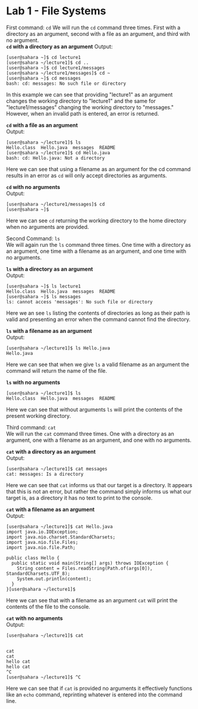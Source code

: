 # Lab 1 - File Systems

First command: `cd` 
We will run the `cd` command three times. First with a directory as an argument, second with a file as an argument, and
third with no argument.  
**`cd` with a directory as an argument**
Output:  
```
[user@sahara ~]$ cd lecture1
[user@sahara ~/lecture1]$ cd ..
[user@sahara ~]$ cd lecture1/messages
[user@sahara ~/lecture1/messages]$ cd ~
[user@sahara ~]$ cd messages
bash: cd: messages: No such file or directory
```
In this example we can see that providing "lecture1" as an argument changes the working directory to "lecture1" and the same for "lecture1/messages" changing the working directory to "messages." However, when an invalid path is entered, an error is returned.  

**`cd` with a file as an argument**  
Output:  
```
[user@sahara ~/lecture1]$ ls
Hello.class  Hello.java  messages  README
[user@sahara ~/lecture1]$ cd Hello.java
bash: cd: Hello.java: Not a directory
```
Here we can see that using a filename as an argument for the cd command results in an error as `cd` will
only accept directories as arguments.  

**`cd` with no arguments**  
Output:  
```
[user@sahara ~/lecture1/messages]$ cd
[user@sahara ~]$ 
```
Here we can see `cd` returning the working directory to the home directory when no arguments are provided.  

Second Command: `ls`  
We will again run the `ls` command three times. One time with a directory as an argument, one time with a filename as an argument, and one time with no arguments.

**`ls` with a directory as an argument**  
Output:  
```
[user@sahara ~]$ ls lecture1
Hello.class  Hello.java  messages  README
[user@sahara ~]$ ls messages
ls: cannot access 'messages': No such file or directory
```
Here we an see `ls` listing the contents of directories as long as their path is valid and presenting an error when the command cannot find the directory.  

**`ls` with a filename as an argument**  
Output:  
```
[user@sahara ~/lecture1]$ ls Hello.java
Hello.java
```
Here we can see that when we give `ls` a valid filename as an argument the command will return the name of the file.  

**`ls` with no arguments**  
```
[user@sahara ~/lecture1]$ ls
Hello.class  Hello.java  messages  README
```
Here we can see that without arguments `ls` will print the contents of the present working directory.  

Third command: `cat`  
We will run the `cat` command three times. One with a directory as an argument, one with a filename as an argument, and one with no arguments.  

**`cat` with a directory as an argument**  
Output:  
```
[user@sahara ~/lecture1]$ cat messages
cat: messages: Is a directory
```
Here we can see that `cat` informs us that our target is a directory. It appears that this is not an error, but rather the command simply informs us what our target is, as a directory it has no text to print to the console. 

**`cat` with a filename as an argument**  
Output:  
```
[user@sahara ~/lecture1]$ cat Hello.java
import java.io.IOException;
import java.nio.charset.StandardCharsets;
import java.nio.file.Files;
import java.nio.file.Path;

public class Hello {
  public static void main(String[] args) throws IOException {
    String content = Files.readString(Path.of(args[0]), StandardCharsets.UTF_8);    
    System.out.println(content);
  }
}[user@sahara ~/lecture1]$ 
```
Here we can see that with a filename as an argument `cat` will print the contents of the file to the console.  

**`cat` with no arguments**  
Output:  
```
[user@sahara ~/lecture1]$ cat


cat
cat
hello cat
hello cat
^C
[user@sahara ~/lecture1]$ ^C
```
Here we can see that if `cat` is provided no arguments it effectively functions like an `echo` command, reprinting whatever is entered into the command line.  
